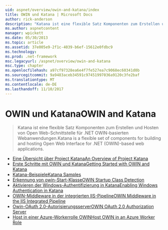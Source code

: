 ```yaml
---
uid: aspnet/overview/owin-and-katana/index
title: OWIN und Katana | Microsoft Docs
author: rick-anderson
description: "Katana ist eine flexible Satz Komponenten zum Erstellen und Hosten von Open Web-Schnittstelle für .NET OWIN-basierten Webanwendungen."
ms.author: aspnetcontent
manager: wpickett
ms.date: 05/30/2013
ms.topic: article
ms.assetid: 37e005e9-2f1c-4039-b6ef-15612e0fdbc9
ms.technology: 
ms.prod: .net-framework
msc.legacyurl: /aspnet/overview/owin-and-katana
msc.type: chapter
ms.openlocfilehash: a97cf97328ea6e4f7fe527ea7c9068ec60341d0b
ms.sourcegitcommit: 9a9483aceb34591c97451997036a9120c3fe2baf
ms.translationtype: MT
ms.contentlocale: de-DE
ms.lasthandoff: 11/10/2017
---
```

<a name="owin-and-katana"></a><span data-ttu-id="1e759-103">OWIN und Katana</span><span class="sxs-lookup"><span data-stu-id="1e759-103">OWIN and Katana</span></span>
====================
> <span data-ttu-id="1e759-104">Katana ist eine flexible Satz Komponenten zum Erstellen und Hosten von Open Web-Schnittstelle für .NET OWIN-basierten Webanwendungen.</span><span class="sxs-lookup"><span data-stu-id="1e759-104">Katana is a flexible set of components for building and hosting Open Web Interface for .NET (OWIN)-based web applications.</span></span>


- [<span data-ttu-id="1e759-105">Eine Übersicht über Project Katana</span><span class="sxs-lookup"><span data-stu-id="1e759-105">An Overview of Project Katana</span></span>](an-overview-of-project-katana.md)
- [<span data-ttu-id="1e759-106">Erste Schritte mit OWIN und Katana</span><span class="sxs-lookup"><span data-stu-id="1e759-106">Getting Started with OWIN and Katana</span></span>](getting-started-with-owin-and-katana.md)
- [<span data-ttu-id="1e759-107">Katana-Beispiele</span><span class="sxs-lookup"><span data-stu-id="1e759-107">Katana Samples</span></span>](katana-samples.md)
- [<span data-ttu-id="1e759-108">Erkennung von owin-Start-Klasse</span><span class="sxs-lookup"><span data-stu-id="1e759-108">OWIN Startup Class Detection</span></span>](owin-startup-class-detection.md)
- [<span data-ttu-id="1e759-109">Aktivieren der Windows-Authentifizierung in Katana</span><span class="sxs-lookup"><span data-stu-id="1e759-109">Enabling Windows Authentication in Katana</span></span>](enabling-windows-authentication-in-katana.md)
- [<span data-ttu-id="1e759-110">OWIN-Middleware in der integrierten IIS-Pipeline</span><span class="sxs-lookup"><span data-stu-id="1e759-110">OWIN Middleware in the IIS Integrated Pipeline</span></span>](owin-middleware-in-the-iis-integrated-pipeline.md)
- [<span data-ttu-id="1e759-111">Owin-OAuth 2.0-Autorisierungsserver</span><span class="sxs-lookup"><span data-stu-id="1e759-111">OWIN OAuth 2.0 Authorization Server</span></span>](owin-oauth-20-authorization-server.md)
- [<span data-ttu-id="1e759-112">Host in einer Azure-Workerrolle OWIN</span><span class="sxs-lookup"><span data-stu-id="1e759-112">Host OWIN in an Azure Worker Role</span></span>](host-owin-in-an-azure-worker-role.md)
